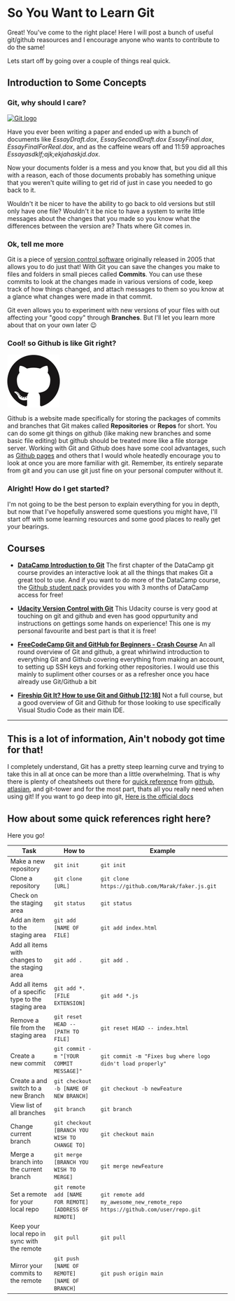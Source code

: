 So You Want to Learn Git
========================

Great! You've come to the right place! Here I will post a bunch of useful git/github reasources and I encourage anyone who wants to contribute to do the same!

Lets start off by going over a couple of things real quick.



Introduction to Some Concepts
-----------------------------

### **Git, why should I care?**
[![Git logo][gitLogo]](https://git-scm.com)

Have you ever been writing a paper and ended up with a bunch of documents like *EssayDraft.dox*, *EssaySecondDraft.dox* *EssayFinal.dox*, *EssayFinalForReal.dox*, and as the caffeine wears off and 11:59 approaches *Essayasdklf;ajk;ekjahaskjd.dox*. 

Now your documents folder is a mess and you know that, but you did all this with a reason, each of those documents probably has something unique that you weren't quite willing to get rid of just in case you needed to go back to it. 

Wouldn't it be nicer to have the ability to go back to old versions but still only have one file? Wouldn't it be nice to have a system to write little messages about the changes that you made so you know what the differences between the version are? Thats where Git comes in.

### **Ok, tell me more**

Git is a piece of [version control software](https://www.atlassian.com/git/tutorials/what-is-version-control) originally released in 2005 that allows you to do just that! With Git you can save the changes you make to files and folders in small pieces called **Commits**. You can use these commits to look at the changes made in various versions of code, keep track of how things changed, and attach messages to them so you know at a glance what changes were made in that commit.

Git even allows you to experiment with new versions of your files with out affecting your "good copy" through **Branches**. But I'll let you learn more about that on your own later 😉

### **Cool! so Github is like Git right?**
[![Github logo][githubMark]](https://github.com)

Github is a website made specifically for storing the packages of commits and branches that Git makes called **Repositories** or **Repos** for short. You can do some git things on github (like making new branches and some basic file editing) but github should be treated more like a file storage server. Working with Git and Github does have some cool advantages, such as [Github pages](https://pages.github.com) and others that I would whole heatedly encourage you to look at once you are more familiar with git. Remember, its entirely separate from git and you can use git just fine on your personal computer without it.

### **Alright! How do I get started?**

I'm not going to be the best person to explain everything for you in depth, but now that I've hopefully answered some questions you might have, I'll start off with some learning resources and some good places to really get your bearings.

Courses
-------

- **[DataCamp Introduction to Git](https://www.datacamp.com/courses/introduction-to-git)** 
    The first chapter of the DataCamp git course provides an interactive look at all the things that makes Git a great tool to use. And if you want to do more of the DataCamp course, the [Github student pack](https://education.github.com/pack) provides you with 3 months of DataCamp access for free!

- **[Udacity Version Control with Git](https://www.udacity.com/course/version-control-with-git--ud123)**
    This Udacity course is very good at touching on git and github and even has good oppurtunity and instructions on gettings some hands on experience! This one is my personal favourite and best part is that it is free!

- **[FreeCodeCamp Git and GitHub for Beginners - Crash Course](https://www.youtube.com/watch?v=RGOj5yH7evk)**
     An all round overview of  Git and github, a great whirlwind introduction to everything Git and Github covering everything from making an account, to setting up SSH keys and forking other repositories. I would use this mainly to supliment other courses or as a refresher once you hace already use Git/Github a bit

- **[Fireship Git It? How to use Git and Github [12:18]](https://www.youtube.com/watch?v=HkdAHXoRtos&list=WL&index=28)** 
    Not a full course, but a good overview of Git and Github for those looking to use specifically Visual Studio Code as their main IDE.

---

This is a lot of information, Ain't nobody got time for that!
------------------------------------------------------------

I completely understand, Git has a pretty steep learning curve and trying to take this in all at once can be more than a little overwhelming. That is why there is plenty of cheatsheets out there for [quick reference](https://www.git-tower.com/blog/git-cheat-sheet/) from [github](https://education.github.com/git-cheat-sheet-education.pdf), [atlasian](https://www.atlassian.com/git/tutorials/atlassian-git-cheatsheet), and git-tower and for the most part, thats all you really need when using git! 
If you want to go deep into git, [Here is the official docs](https://git-scm.com/docs)

[gitLogo]: https://git-scm.com/images/logo@2x.png "Git Logo"
[githubMark]: ./images/GitHub-Mark-120px-plus.png "Github logo"

How about some quick references right here?
-------------------------------------------

Here you go!

| Task                                                | How to                                               | Example                                          |
|-----------------------------------------------------|------------------------------------------------------|--------------------------------------------------|
|Make a new repository                                | `git init`                                           |`git init`|
|Clone a repository                                   | `git clone [URL]`                                    |`git clone https://github.com/Marak/faker.js.git`|
|Check on the staging area                            | `git status`                                         | `git status` |
|Add an item to the staging area                      | `git add [NAME OF FILE]`                             | `git add index.html` |
|Add all items with changes to the staging area       | `git add .`                                          | `git add .` |
|Add all items of a specific type to the staging area | `git add *.[FILE EXTENSION]`                         | `git add *.js` |
|Remove a file from the staging area                  | `git reset HEAD -- [PATH TO FILE]`                   | `git reset HEAD -- index.html` |
|Create a new commit                                  | `git commit -m "[YOUR COMMIT MESSAGE]"`              | `git commit -m "Fixes bug where logo didn't load properly"` |
|Create a and switch to a new Branch                  | `git checkout -b [NAME OF NEW BRANCH]`               | `git checkout -b newFeature` |
|View list of all branches                            |`git branch`                                          |`git branch`|
|Change current branch                                |`git checkout [BRANCH YOU WISH TO CHANGE TO]`         |`git checkout main`|
|Merge a branch into the current branch               |`git merge [BRANCH YOU WISH TO MERGE]`                |`git merge newFeature`|
|Set a remote for your local repo                     |`git remote add [NAME FOR REMOTE] [ADDRESS OF REMOTE]`|`git remote add my_awesome_new_remote_repo https://github.com/user/repo.git`|
|Keep your local repo in sync with the remote         |`git pull`                                            |`git pull`|
|Mirror your commits to the remote                    |`git push [NAME OF REMOTE] [NAME OF BRANCH]`          |`git push origin main`|
